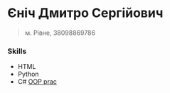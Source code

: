 # Єніч Дмитро Сергійович
>м. Рівне, 38098869786
### Skills
- HTML
- Python
- C#
[OOP prac](https://github.com/DimaYenich?tab=repositories)

